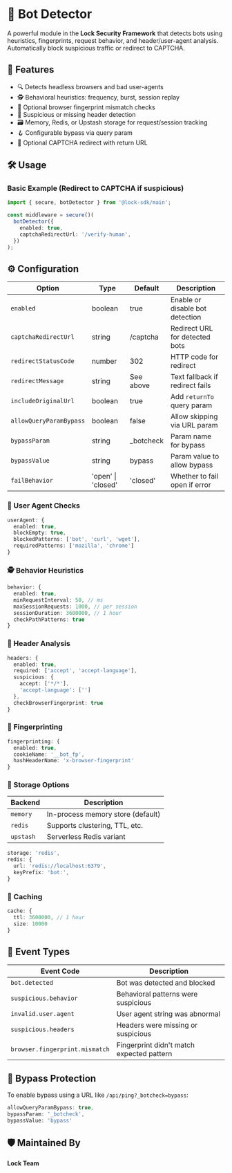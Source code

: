 # 🤖 Bot Detector

A powerful module in the **Lock Security Framework** that detects bots using heuristics, fingerprints, request behavior, and header/user-agent analysis. Automatically block suspicious traffic or redirect to CAPTCHA.

## 🚀 Features

- 🔍 Detects headless browsers and bad user-agents
- 🕵️ Behavioral heuristics: frequency, burst, session replay
- 🧠 Optional browser fingerprint mismatch checks
- 🧾 Suspicious or missing header detection
- 🗃 Memory, Redis, or Upstash storage for request/session tracking
- 🪝 Configurable bypass via query param
- 🔁 Optional CAPTCHA redirect with return URL

## 🛠 Usage

### Basic Example (Redirect to CAPTCHA if suspicious)

```typescript
import { secure, botDetector } from '@lock-sdk/main';

const middleware = secure()(
  botDetector({
    enabled: true,
    captchaRedirectUrl: '/verify-human',
  })
);
```

## ⚙️ Configuration

| Option                  | Type               | Default    | Description                     |
| ----------------------- | ------------------ | ---------- | ------------------------------- |
| `enabled`               | boolean            | true       | Enable or disable bot detection |
| `captchaRedirectUrl`    | string             | /captcha   | Redirect URL for detected bots  |
| `redirectStatusCode`    | number             | 302        | HTTP code for redirect          |
| `redirectMessage`       | string             | See above  | Text fallback if redirect fails |
| `includeOriginalUrl`    | boolean            | true       | Add `returnTo` query param      |
| `allowQueryParamBypass` | boolean            | false      | Allow skipping via URL param    |
| `bypassParam`           | string             | \_botcheck | Param name for bypass           |
| `bypassValue`           | string             | bypass     | Param value to allow bypass     |
| `failBehavior`          | 'open' \| 'closed' | 'closed'   | Whether to fail open if error   |

### 🧠 User Agent Checks

```typescript
userAgent: {
  enabled: true,
  blockEmpty: true,
  blockedPatterns: ['bot', 'curl', 'wget'],
  requiredPatterns: ['mozilla', 'chrome']
}
```

### 🕵️ Behavior Heuristics

```typescript
behavior: {
  enabled: true,
  minRequestInterval: 50, // ms
  maxSessionRequests: 1000, // per session
  sessionDuration: 3600000, // 1 hour
  checkPathPatterns: true
}
```

### 🧾 Header Analysis

```typescript
headers: {
  enabled: true,
  required: ['accept', 'accept-language'],
  suspicious: {
    accept: ['*/*'],
    'accept-language': ['']
  },
  checkBrowserFingerprint: true
}
```

### 🔎 Fingerprinting

```typescript
fingerprinting: {
  enabled: true,
  cookieName: '__bot_fp',
  hashHeaderName: 'x-browser-fingerprint'
}
```

### 🧩 Storage Options

| Backend   | Description                       |
| --------- | --------------------------------- |
| `memory`  | In-process memory store (default) |
| `redis`   | Supports clustering, TTL, etc.    |
| `upstash` | Serverless Redis variant          |

```typescript
storage: 'redis',
redis: {
  url: 'redis://localhost:6379',
  keyPrefix: 'bot:',
}
```

### 🧠 Caching

```typescript
cache: {
  ttl: 3600000, // 1 hour
  size: 10000
}
```

## 📛 Event Types

| Event Code                     | Description                               |
| ------------------------------ | ----------------------------------------- |
| `bot.detected`                 | Bot was detected and blocked              |
| `suspicious.behavior`          | Behavioral patterns were suspicious       |
| `invalid.user.agent`           | User agent string was abnormal            |
| `suspicious.headers`           | Headers were missing or suspicious        |
| `browser.fingerprint.mismatch` | Fingerprint didn't match expected pattern |

## 🔁 Bypass Protection

To enable bypass using a URL like `/api/ping?_botcheck=bypass`:

```typescript
allowQueryParamBypass: true,
bypassParam: '_botcheck',
bypassValue: 'bypass'
```

## 🛡 Maintained By

**Lock Team**
